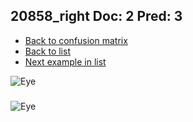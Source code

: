 ## 20858_right Doc: 2 Pred: 3
- [Back to confusion matrix](https://github.com/juliandewit/kaggle_retinopathy/blob/master/matrix.md)
- [Back to list](https://github.com/juliandewit/kaggle_retinopathy/blob/master/lists/23/list.md)
- [Next example in list](https://github.com/juliandewit/kaggle_retinopathy/blob/master/lists/23/20/20905_right.md)

![Eye](https://retinopaty.blob.core.windows.net/size1024/20858_right_2.jpeg)

### 

![Eye]()
